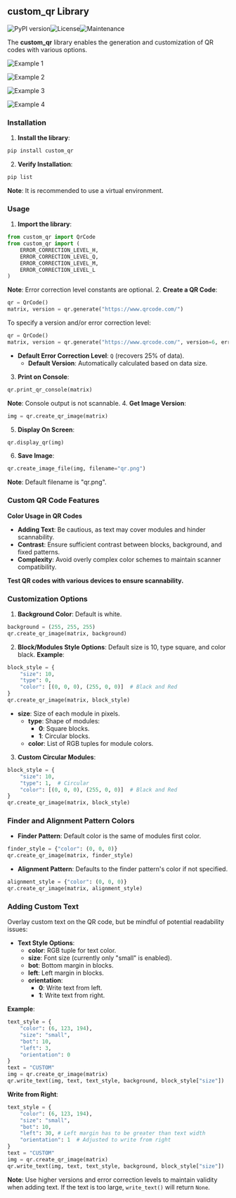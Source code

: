 ## custom\_qr Library
![PyPI version](https://img.shields.io/pypi/v/custom_qr.svg)![License](https://img.shields.io/badge/license-MIT-brightgreen.svg)![Maintenance](https://img.shields.io/maintenance/yes/2024.svg)


The **custom\_qr** library enables the generation and customization of QR codes with various options.

![Example 1](.media/example1.png)

![Example 2](.media/example2.png)

![Example 3](.media/example3.png)

![Example 4](.media/example4.png)


### Installation

1. **Install the library**:

``` sh
pip install custom_qr
```

2. **Verify Installation**:

``` sh
pip list
```

**Note**: It is recommended to use a virtual environment.

### Usage

1. **Import the library**:

``` python
from custom_qr import QrCode
from custom_qr import (
    ERROR_CORRECTION_LEVEL_H,
    ERROR_CORRECTION_LEVEL_Q,
    ERROR_CORRECTION_LEVEL_M,
    ERROR_CORRECTION_LEVEL_L
)
```

**Note**: Error correction level constants are optional.
2. **Create a QR Code**:

``` python
qr = QrCode()
matrix, version = qr.generate("https://www.qrcode.com/")
```

To specify a version and/or error correction level:

``` python
qr = QrCode()
matrix, version = qr.generate("https://www.qrcode.com/", version=6, error_correction=ERROR_CORRECTION_LEVEL_Q)
```

* **Default Error Correction Level**: `Q` (recovers 25% of data).
    * **Default Version**: Automatically calculated based on data size.

3. **Print on Console**:

``` python
qr.print_qr_console(matrix)
```

**Note**: Console output is not scannable.
4. **Get Image Version**:

``` python
img = qr.create_qr_image(matrix)
```

5. **Display On Screen**:

``` python
qr.display_qr(img)
```

6. **Save Image**:

``` python
qr.create_image_file(img, filename="qr.png")
```

**Note**: Default filename is "qr.png".

### Custom QR Code Features

**Color Usage in QR Codes**

* **Adding Text**: Be cautious, as text may cover modules and hinder scannability.
* **Contrast**: Ensure sufficient contrast between blocks, background, and fixed patterns.
* **Complexity**: Avoid overly complex color schemes to maintain scanner compatibility.

**Test QR codes with various devices to ensure scannability.**

### Customization Options

1. **Background Color**: Default is white.

``` python
background = (255, 255, 255)
qr.create_qr_image(matrix, background)
```

2. **Block/Modules Style Options**: Default size is 10, type square, and color black.
**Example**:

``` python
block_style = {
    "size": 10,
    "type": 0,
    "color": [(0, 0, 0), (255, 0, 0)]  # Black and Red
}
qr.create_qr_image(matrix, block_style)
```

* **size**: Size of each module in pixels.
    * **type**: Shape of modules:
        * **0**: Square blocks.
        * **1**: Circular blocks.
    * **color**: List of RGB tuples for module colors.

3. **Custom Circular Modules**:

``` python
block_style = {
    "size": 10,
    "type": 1,  # Circular
    "color": [(0, 0, 0), (255, 0, 0)]  # Black and Red
}
qr.create_qr_image(matrix, block_style)
```

### Finder and Alignment Pattern Colors

* **Finder Pattern**: Default color is the same of modules first color.

``` python
finder_style = {"color": (0, 0, 0)}
qr.create_qr_image(matrix, finder_style)
```

* **Alignment Pattern**: Defaults to the finder pattern's color if not specified.

``` python
alignment_style = {"color": (0, 0, 0)}
qr.create_qr_image(matrix, alignment_style)
```

### Adding Custom Text

Overlay custom text on the QR code, but be mindful of potential readability issues:

* **Text Style Options**:
    * **color**: RGB tuple for text color.
    * **size**: Font size (currently only "small" is enabled).
    * **bot**: Bottom margin in blocks.
    * **left**: Left margin in blocks.
    * **orientation**:
        * **0**: Write text from left.
        * **1**: Write text from right.

**Example**:

``` python
text_style = {
    "color": (6, 123, 194),
    "size": "small",
    "bot": 10,
    "left": 3,
    "orientation": 0
}
text = "CUSTOM"
img = qr.create_qr_image(matrix)
qr.write_text(img, text, text_style, background, block_style["size"])
```

**Write from Right**:

``` python
text_style = {
    "color": (6, 123, 194),
    "size": "small",
    "bot": 10,
    "left": 30, # Left margin has to be greater than text width
    "orientation": 1  # Adjusted to write from right
}
text = "CUSTOM"
img = qr.create_qr_image(matrix)
qr.write_text(img, text, text_style, background, block_style["size"])
```

**Note**: Use higher versions and error correction levels to maintain validity when adding text. If the text is too large, `write_text()` will return `None`.
